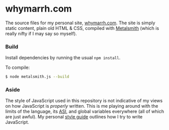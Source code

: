 whymarrh.com
============

The source files for my personal site, [whymarrh.com][1]. The site is simply static content, plain old HTML & CSS, compiled with [Metalsmith][2] (which is really nifty if I may say so myself).

  [1]:https://whymarrh.com
  [2]:http://metalsmith.io

### Build

Install dependencies by running the usual `npm install`.

To compile:

```bash
$ node metalsmith.js --build
```

### Aside

The style of JavaScript used in this repository is not indicative of my views on how JavaScript is *properly* written. This is me playing around with the limits of the language, its [ASI][3], and global variables everywhere (all of which are just awful). My personal [style guide][4] outlines how I try to write JavaScript.

  [3]:http://www.ecma-international.org/ecma-262/5.1/#sec-7.9
  [4]:source/style/js.md
